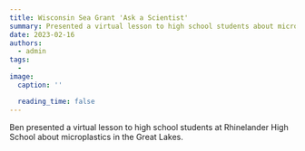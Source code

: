 ```yaml
---
title: Wisconsin Sea Grant 'Ask a Scientist'
summary: Presented a virtual lesson to high school students about microplastics in the Great Lakes.
date: 2023-02-16
authors:
  - admin
tags:
  -
image:
  caption: ''

  reading_time: false
---
```


Ben presented a virtual lesson to high school students at Rhinelander High School about microplastics in the Great Lakes.